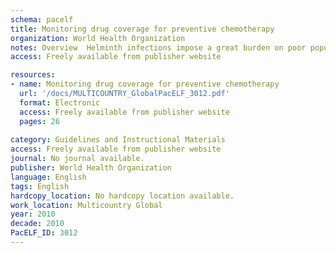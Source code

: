```yaml
---
schema: pacelf
title: Monitoring drug coverage for preventive chemotherapy
organization: World Health Organization
notes: Overview  Helminth infections impose a great burden on poor populations in the developing world. Yet there are robust, low-cost and effective public health interventions that can relieve that burden and enable people in poor settings to lead better lives. Preventive anthelminthic chemotherapy aims at using available anthelminthic drugs either alone or in combination as a public health tool for preventing morbidity due to more than one form of helminthiasis at once. The emphasis of preventive chemotherapy is therefore on the best, coordinated use of drugs rather than on specific forms of helminthiasis. The greatest challenge is to expand regular anthelminthic drug coverage as a public health intervention to reach all at risk of morbidity induced by helminth diseases. Working to achieve the objectives of a national programme for the control of Neglected Tropical Diseases by implementing preventive chemotherapy requires regular and careful monitoring of drug coverage. Without reliable information about drug coverage programme managers and their staff cannot monitor programme performance efficiently. Managers must know how many people in need of treatment recieved the treatment, when and where it was offered. This manual provides programmes managers with standardized guidelines for monitoring and reporting of drug coverage for preventive chemotherapy.
access: Freely available from publisher website

resources:
- name: Monitoring drug coverage for preventive chemotherapy
  url: '/docs/MULTICOUNTRY_GlobalPacELF_3012.pdf'
  format: Electronic
  access: Freely available from publisher website
  pages: 26
 
category: Guidelines and Instructional Materials
access: Freely available from publisher website
journal: No journal available.
publisher: World Health Organization
language: English 
tags: English 
hardcopy_location: No hardcopy location available.
work_location: Multicountry Global
year: 2010
decade: 2010
PacELF_ID: 3012
---
```

